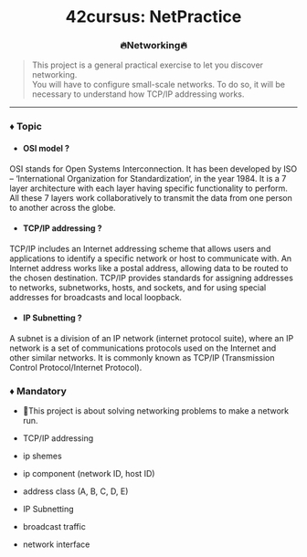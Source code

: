 <div align="center">

# 42cursus: NetPractice
### 🔥Networking🔥
</div>

> This project is a general practical exercise to let you discover networking.</br>
You will have to configure small-scale networks. To do so, it will be necessary to understand how TCP/IP addressing works.
---

### ♦️  Topic
  - #### OSI model ?</br>
  OSI stands for Open Systems Interconnection. It has been developed by ISO – ‘International Organization for Standardization‘, in the year 1984. It is a 7 layer architecture with each layer having specific functionality to perform. All these 7 layers work collaboratively to transmit the data from one person to another across the globe.
  - #### TCP/IP addressing ?</br>
  TCP/IP includes an Internet addressing scheme that allows users and applications to identify a specific network or host to communicate with. An Internet address works like a postal address, allowing data to be routed to the chosen destination. TCP/IP provides standards for assigning addresses to networks, subnetworks, hosts, and sockets, and for using special addresses for broadcasts and local loopback.
  - #### IP Subnetting ?</br>
  A subnet is a division of an IP network (internet protocol suite), where an IP network is a set of communications protocols used on the Internet and other similar networks. It is commonly known as TCP/IP (Transmission Control Protocol/Internet Protocol).
  
### ♦️  Mandatory
  - 🔹This project is about solving networking problems to make a network run.

- TCP/IP addressing
- ip shemes 
- ip component (network ID, host ID)
- address class (A, B, C, D, E)
- IP Subnetting
- broadcast traffic
- network interface
